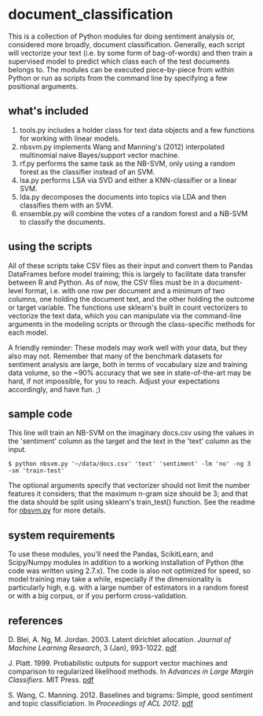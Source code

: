 # document_classification
This is a collection of Python modules for doing sentiment analysis or, considered more broadly, document classification. Generally, each script will vectorize your text (i.e. by some form of bag-of-words) and then train a supervised model to predict which class each of the test documents belongs to. The modules can be executed piece-by-piece from within Python or run as scripts from the command line by specifying a few positional arguments.

## what's included
  1. tools.py includes a holder class for text data objects and a few functions for working with linear models.
  2. nbsvm.py implements Wang and Manning's (2012) interpolated multinomial naive Bayes/support vector machine.
  3. rf.py performs the same task as the NB-SVM, only using a random forest as the classifier instead of an SVM.
  4. lsa.py performs LSA via SVD and either a KNN-classifier or a linear SVM. 
  5. lda.py decomposes the documents into topics via LDA and then classifies them with an SVM.
  6. ensemble.py will combine the votes of a random forest and a NB-SVM to classify the documents.

## using the scripts
All of these scripts take CSV files as their input and convert them to Pandas DataFrames before model training; this is largely to facilitate data transfer between R and Python. As of now, the CSV files must be in a document-level format, i.e. with one row per document and a minimum of two columns, one holding the document text, and the other holding the outcome or target variable. The functions use sklearn's built in count vectorizers to vectorize the text data, which you can manipulate via the command-line arguments in the modeling scripts or through the class-specific methods for each model. 

A friendly reminder: These models may work well with your data, but they also may not. Remember that many of the benchmark datasets for sentiment analysis are large, both in terms of vocabulary size and training data volume, so the ~90% accuracy that we see in state-of-the-art may be hard, if not impossible, for you to reach. Adjust your expectations accordingly, and have fun. ;)
  
## sample code
This line will train an NB-SVM on the imaginary docs.csv using the values in the 'sentiment' column as the target and the text in the 'text' column as the input. 
```
$ python nbsvm.py '~/data/docs.csv' 'text' 'sentiment' -lm 'no' -ng 3 -sm 'train-test'
```

The optional arguments specify that vectorizer should not limit the number features it considers; that the maximum n-gram size should be 3; and that the data should be split using sklearn's train_test() function. See the readme for [nbsvm.py](docs/nbsvm_README.md) for more details.

## system requirements
To use these modules, you'll need the Pandas, ScikitLearn, and Scipy/Numpy modules in addition to a working installation of Python (the code was written using 2.7.x). The code is also not optimized for speed, so model training may take a while, especially if the dimensionality is particularly high, e.g. with a large number of estimators in a random forest or with a big corpus, or if you perform cross-validation. 

## references
D. Blei, A. Ng, M. Jordan. 2003. Latent dirichlet allocation. *Journal of Machine Learning Research*, 3 (Jan), 993-1022. [pdf](http://www.jmlr.org/papers/volume3/blei03a/blei03a.pdf) 

J. Platt. 1999. Probabilistic outputs for support vector machines and comparison to regularized likelihood methods. In *Advances in Large Margin Classifiers*. MIT Press. [pdf](http://citeseer.ist.psu.edu/viewdoc/download;jsessionid=ECEB33C240AB0DAD4A08834BBB95919D?doi=10.1.1.41.1639&rep=rep1&type=pdf)

S. Wang, C. Manning. 2012. Baselines and bigrams: Simple, good sentiment and topic classificiation. In *Proceedings of ACL 2012*. [pdf](http://nlp.stanford.edu/pubs/sidaw12_simple_sentiment.pdf)

